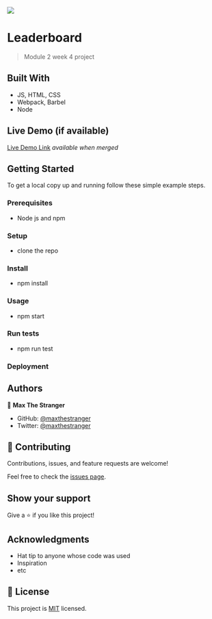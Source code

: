 ![](https://img.shields.io/badge/Microverse-blueviolet)

# Leaderboard

> Module 2 week 4 project

## Built With

- JS, HTML, CSS
- Webpack, Barbel
- Node

## Live Demo (if available)

[Live Demo Link](https://livedemo.com) _available when merged_

## Getting Started

To get a local copy up and running follow these simple example steps.

### Prerequisites

- Node js and npm

### Setup

- clone the repo

### Install

- npm install

### Usage

- npm start

### Run tests

- npm run test

### Deployment

## Authors

👤 **Max The Stranger**

- GitHub: [@maxthestranger](https://github.com/maxthestranger)
- Twitter: [@maxthestranger](https://twitter.com/maxthestranger)

## 🤝 Contributing

Contributions, issues, and feature requests are welcome!

Feel free to check the [issues page](../../issues/).

## Show your support

Give a ⭐️ if you like this project!

## Acknowledgments

- Hat tip to anyone whose code was used
- Inspiration
- etc

## 📝 License

This project is [MIT](./MIT.md) licensed.
